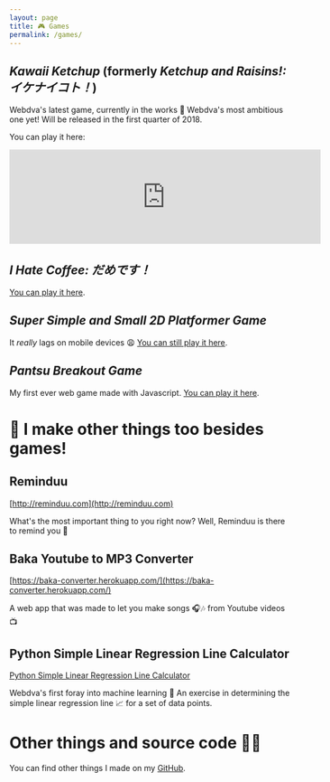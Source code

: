 ```yaml
---
layout: page
title: 🎮 Games
permalink: /games/
---
```


## *Kawaii Ketchup* (formerly *Ketchup and Raisins!: イケナイコト！*)

Webdva's latest game, currently in the works 🚧 Webdva's most ambitious one yet! Will be released in the first quarter of 2018.

You can play it here:

<iframe frameborder="0" src="https://itch.io/embed/193395" width="552" height="167"></iframe>

## *I Hate Coffee: だめです！*

[You can play it here](https://webdva.github.io/I-Hate-Coffee-/public_html/).

## *Super Simple and Small 2D Platformer Game*

It *really* lags on mobile devices 😩 [You can still play it here](https://webdva.github.io/Super-Simple-and-Small-2D-Platformer-Game/public_html/index.html).

## *Pantsu Breakout Game*

My first ever web game made with Javascript. [You can play it here](https://webdva.github.io/Pantsu-Breakout-Game/public_html/).

# 📢 I make other things too besides games!

## Reminduu

[http://reminduu.com](http://reminduu.com)

What's the most important thing to you right now? Well, Reminduu is there to remind you 📓

## Baka Youtube to MP3 Converter

[https://baka-converter.herokuapp.com/](https://baka-converter.herokuapp.com/)

A web app that was made to let you make songs 🎧🎶 from Youtube videos 📺

## Python Simple Linear Regression Line Calculator

[Python Simple Linear Regression Line Calculator](https://github.com/webDva/Python-Linear-Regression)

Webdva's first foray into machine learning 🤖 An exercise in determining the simple linear regression line 📈 for a set of data points.

# Other things and source code 👨‍💻

You can find other things I made on my [GitHub](https://github.com/webDva).